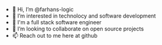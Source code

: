 - 👋 Hi, I’m @farhans-logic
- 👀 I’m interested in technolocy and software development
- 🌱 I'm a full stack software engineer
- 💞️ I’m looking to collaborate on open source projects
- 📫 Reach out to me here at github

<!---
farhans-logic/farhans-logic is a ✨ special ✨ repository because its `README.md` (this file) appears on your GitHub profile.
You can click the Preview link to take a look at your changes.
--->
